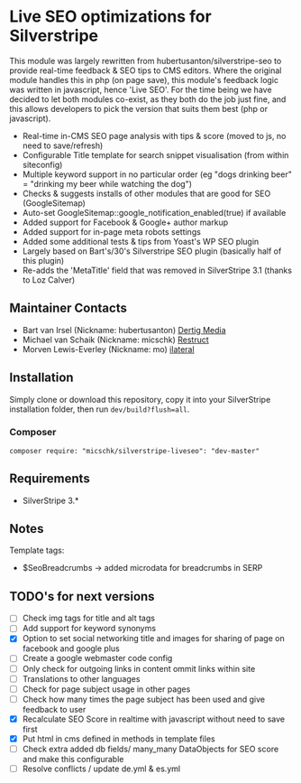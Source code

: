 # Live SEO optimizations for Silverstripe

This module was largely rewritten from hubertusanton/silverstripe-seo to provide real-time feedback & SEO tips to CMS editors. Where the original module handles this in php (on page save), this module's feedback logic was written in javascript, hence 'Live SEO'. For the time being we have decided to let both modules co-exist, as they both do the job just fine, and this allows developers to pick the version that suits them best (php or javascript).

- Real-time in-CMS SEO page analysis with tips & score (moved to js, no need to save/refresh)
- Configurable Title template for search snippet visualisation (from within siteconfig)
- Multiple keyword support in no particular order (eg "dogs drinking beer" = "drinking my beer while watching the dog")
- Checks & suggests installs of other modules that are good for SEO (GoogleSitemap)
- Auto-set GoogleSitemap::google_notification_enabled(true) if available
- Added support for Facebook & Google+ author markup
- Added support for in-page meta robots settings
- Added some additional tests & tips from Yoast's WP SEO plugin
- Largely based on Bart's/30's Silverstripe SEO plugin (basically half of this plugin)
- Re-adds the 'MetaTitle' field that was removed in SilverStripe 3.1 (thanks to Loz Calver)

## Maintainer Contacts

* Bart van Irsel (Nickname: hubertusanton) [Dertig Media](http://www.30.nl)
* Michael van Schaik (Nickname: micschk) [Restruct](http://restruct.nl)
* Morven Lewis-Everley (Nickname: mo) [ilateral](http://ilateralweb.co.uk)

## Installation

Simply clone or download this repository, copy it into your SilverStripe installation folder, then run `dev/build?flush=all`.

### Composer

```
composer require: "micschk/silverstripe-liveseo": "dev-master"
```

## Requirements

* SilverStripe 3.*

## Notes

Template tags:
- $SeoBreadcrumbs -> added microdata for breadcrumbs in SERP

## TODO's for next versions

- [ ] Check img tags for title and alt tags
- [ ] Add support for keyword synonyms
- [x] Option to set social networking title and images for sharing of page on facebook and google plus
- [ ] Create a google webmaster code config 
- [ ] Only check for outgoing links in content ommit links within site
- [ ] Translations to other languages
- [ ] Check for page subject usage in other pages
- [ ] Check how many times the page subject has been used and give feedback to user
- [x] Recalculate SEO Score in realtime with javascript without need to save first
- [x] Put html in cms defined in methods in template files
- [ ] Check extra added db fields/ many_many DataObjects for SEO score and make this configurable
- [ ] Resolve conflicts / update de.yml & es.yml